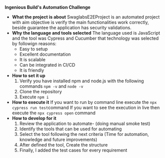 **Ingenious Build's Automation Challenge**
 - **What the project is about**
	SwaglabsE2EProject is an automated project with aim objective is verify the  main functionalities work correctly, beside guarantee the application has security 	validations.
  - **Why the language and tools selected**
  	The language used is JavaScript   and the tool was Cypress and Cucumber  that technology was selected by followign reasons:
	-  Easy to setup
	- Excellent documentation
	- It is scalable
	- Can be integrated in CI/CD
	- It is friendly
  - **How to set it up**
	  1.  Verify you have installed npm and node.js with the following commands `npm -v` and `node -v`
	  2. Clone the repository
	  3. Execute `npm i`
  - **How to execute it**
	  If you want to run by command line execute the `npx cypress run test`command 
	  If you want to see the execution in live then execute the `npx cypress open` command
  - **How to develop for it**
	  1. Review the application to automate- (doing manual  smoke test)
	  2. Identify the tools that can be used for automating
	  3. Select the tool following the next criteria (Time for automation, knowledge and future improvements)
	  4.  After defined the tool, Create the structure
	  5. Finally, I added the test cases for every requirement
